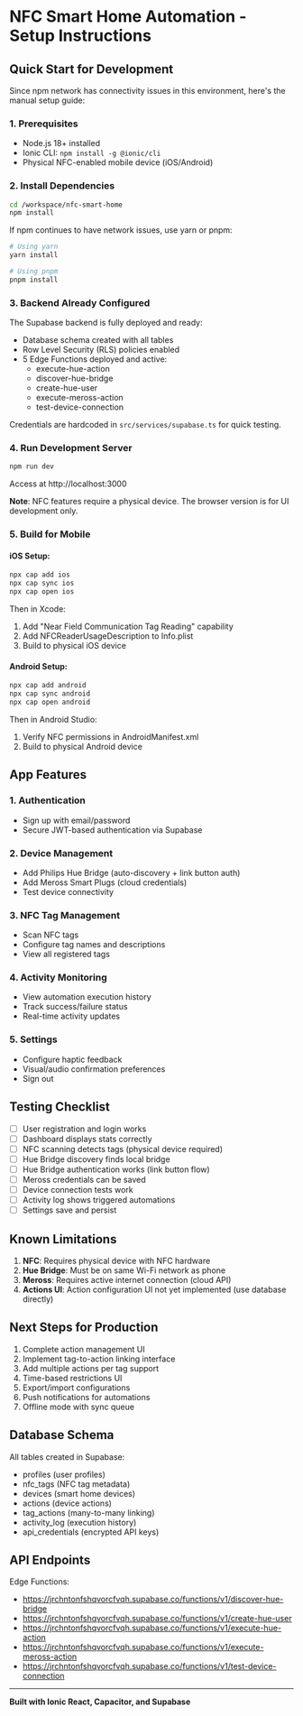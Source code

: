 # NFC Smart Home Automation - Setup Instructions

## Quick Start for Development

Since npm network has connectivity issues in this environment, here's the manual setup guide:

### 1. Prerequisites
- Node.js 18+ installed
- Ionic CLI: `npm install -g @ionic/cli`
- Physical NFC-enabled mobile device (iOS/Android)

### 2. Install Dependencies

```bash
cd /workspace/nfc-smart-home
npm install
```

If npm continues to have network issues, use yarn or pnpm:

```bash
# Using yarn
yarn install

# Using pnpm
pnpm install
```

### 3. Backend Already Configured

The Supabase backend is fully deployed and ready:
- Database schema created with all tables
- Row Level Security (RLS) policies enabled
- 5 Edge Functions deployed and active:
  - execute-hue-action
  - discover-hue-bridge
  - create-hue-user
  - execute-meross-action
  - test-device-connection

Credentials are hardcoded in `src/services/supabase.ts` for quick testing.

### 4. Run Development Server

```bash
npm run dev
```

Access at http://localhost:3000

**Note**: NFC features require a physical device. The browser version is for UI development only.

### 5. Build for Mobile

#### iOS Setup:
```bash
npx cap add ios
npx cap sync ios
npx cap open ios
```

Then in Xcode:
1. Add "Near Field Communication Tag Reading" capability
2. Add NFCReaderUsageDescription to Info.plist
3. Build to physical iOS device

#### Android Setup:
```bash
npx cap add android
npx cap sync android
npx cap open android
```

Then in Android Studio:
1. Verify NFC permissions in AndroidManifest.xml
2. Build to physical Android device

## App Features

### 1. Authentication
- Sign up with email/password
- Secure JWT-based authentication via Supabase

### 2. Device Management
- Add Philips Hue Bridge (auto-discovery + link button auth)
- Add Meross Smart Plugs (cloud credentials)
- Test device connectivity

### 3. NFC Tag Management
- Scan NFC tags
- Configure tag names and descriptions
- View all registered tags

### 4. Activity Monitoring
- View automation execution history
- Track success/failure status
- Real-time activity updates

### 5. Settings
- Configure haptic feedback
- Visual/audio confirmation preferences
- Sign out

## Testing Checklist

- [ ] User registration and login works
- [ ] Dashboard displays stats correctly
- [ ] NFC scanning detects tags (physical device required)
- [ ] Hue Bridge discovery finds local bridge
- [ ] Hue Bridge authentication works (link button flow)
- [ ] Meross credentials can be saved
- [ ] Device connection tests work
- [ ] Activity log shows triggered automations
- [ ] Settings save and persist

## Known Limitations

1. **NFC**: Requires physical device with NFC hardware
2. **Hue Bridge**: Must be on same Wi-Fi network as phone
3. **Meross**: Requires active internet connection (cloud API)
4. **Actions UI**: Action configuration UI not yet implemented (use database directly)

## Next Steps for Production

1. Complete action management UI
2. Implement tag-to-action linking interface
3. Add multiple actions per tag support
4. Time-based restrictions UI
5. Export/import configurations
6. Push notifications for automations
7. Offline mode with sync queue

## Database Schema

All tables created in Supabase:
- profiles (user profiles)
- nfc_tags (NFC tag metadata)
- devices (smart home devices)
- actions (device actions)
- tag_actions (many-to-many linking)
- activity_log (execution history)
- api_credentials (encrypted API keys)

## API Endpoints

Edge Functions:
- https://jrchntonfshqvorcfvqh.supabase.co/functions/v1/discover-hue-bridge
- https://jrchntonfshqvorcfvqh.supabase.co/functions/v1/create-hue-user
- https://jrchntonfshqvorcfvqh.supabase.co/functions/v1/execute-hue-action
- https://jrchntonfshqvorcfvqh.supabase.co/functions/v1/execute-meross-action
- https://jrchntonfshqvorcfvqh.supabase.co/functions/v1/test-device-connection

---

**Built with Ionic React, Capacitor, and Supabase**
